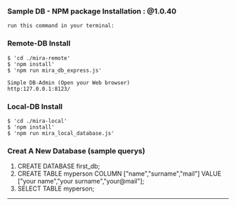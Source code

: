 ### Sample DB - NPM package Installation : @1.0.40

    run this command in your terminal:
### Remote-DB Install
    $ 'cd ./mira-remote'
    $ 'npm install'
    $ 'npm run mira_db_express.js'
    
    Simple DB-Admin (Open your Web browser)
    http:127.0.0.1:8123/

### Local-DB Install
    $ 'cd ./mira-local'
    $ 'npm install'    
    $ 'npm run mira_local_database.js'
    
### Creat A New Database (sample querys)
   1) CREATE DATABASE first_db;
   2) CREATE TABLE myperson COLUMN ["name","surname","mail"] VALUE ["your name","your surname","your@mail"];
   3) SELECT TABLE myperson; 
---
